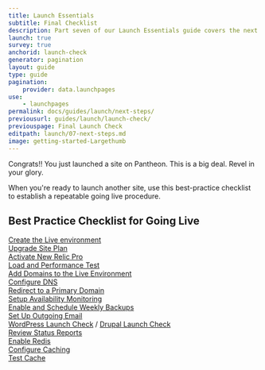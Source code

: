 ```yaml
---
title: Launch Essentials
subtitle: Final Checklist
description: Part seven of our Launch Essentials guide covers the next steps to take after your site goes live.
launch: true
survey: true
anchorid: launch-check
generator: pagination
layout: guide
type: guide
pagination:
    provider: data.launchpages
use:
    - launchpages
permalink: docs/guides/launch/next-steps/
previousurl: guides/launch/launch-check/
previouspage: Final Launch Check
editpath: launch/07-next-steps.md
image: getting-started-Largethumb
---
```

Congrats!! You just launched a site on Pantheon. This is a big deal. Revel in your glory.

When you're ready to launch another site, use this best-practice checklist to establish a repeatable going live procedure.
## Best Practice Checklist for Going Live
<span class="checklist-icons glyphicon-unchecked"></span> [Create the Live environment](/guides/quickstart/create-test-live/)<br />
<span class="checklist-icons glyphicon-unchecked"></span> [Upgrade Site Plan](/guides/launch/plans/)<br />
<span class="checklist-icons glyphicon-unchecked"></span> [Activate New Relic Pro](/new-relic/#activate-new-relic-apm-pro)<br />
<span class="checklist-icons glyphicon-unchecked"></span> [Load and Performance Test](/load-and-performance-testing/)<br />
<span class="checklist-icons glyphicon-unchecked"></span> [Add Domains to the Live Environment](/guides/launch/domains/)<br />
<span class="checklist-icons glyphicon-unchecked"></span> [Configure DNS](/guides/launch/domains/)<br />
<span class="checklist-icons glyphicon-unchecked"></span> [Redirect to a Primary Domain](/guides/launch/redirects/)<br />
<span class="checklist-icons glyphicon-unchecked"></span> [Setup Availability Monitoring](/new-relic/#configure-ping-monitors-for-availability)<br />
<span class="checklist-icons glyphicon-unchecked"></span> [Enable and Schedule Weekly Backups](/guides/launch/launch-check/)<br />
<span class="checklist-icons glyphicon-unchecked"></span> [Set Up Outgoing Email](/email/)<br />
<span class="checklist-icons glyphicon-unchecked"></span> [WordPress Launch Check](/wordpress-launch-check/) / [Drupal Launch Check](/drupal-launch-check)<br />
<span class="checklist-icons glyphicon-unchecked"></span> [Review Status Reports](/guides/launch/launch-check/)<br />
<span class="checklist-icons glyphicon-unchecked"></span> [Enable Redis](/redis/#enable-redis)<br />
<span class="checklist-icons glyphicon-unchecked"></span> [Configure Caching](/global-cdn-caching/)<br />
<span class="checklist-icons glyphicon-unchecked"></span> [Test Cache](/test-global-cdn-caching/)<br />
